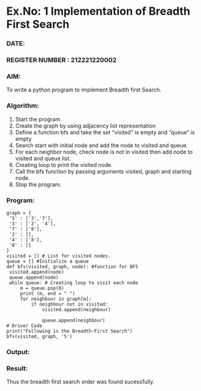 # Ex.No: 1  Implementation of Breadth First Search 
### DATE:                                                                            
### REGISTER NUMBER : 212221220002
### AIM: 
To write a python program to implement Breadth first Search. 
### Algorithm:
1. Start the program
2. Create the graph by using adjacency list representation
3. Define a function bfs and take the set “visited” is empty and “queue” is empty
4. Search start with initial node and add the node to visited and queue.
5. For each neighbor node, check node is not in visited then add node to visited and queue list.
6.  Creating loop to print the visited node.
7.   Call the bfs function by passing arguments visited, graph and starting node.
8.   Stop the program.
### Program:
```
graph = { 
 '5' : ['3','7'],
 '3' : ['2', '4'],
 '7' : ['8'],
 '2' : [],
 '4' : ['8'],
 '8' : []
} 
visited = [] # List for visited nodes. 
queue = [] #Initialize a queue 
def bfs(visited, graph, node): #function for BFS 
 visited.append(node) 
 queue.append(node) 
 while queue: # Creating loop to visit each node 
     m = queue.pop(0) 
     print (m, end = " ") 
     for neighbour in graph[m]: 
         if neighbour not in visited: 
             visited.append(neighbour) 

             queue.append(neighbour) 
# Driver Code 
print("Following is the Breadth-First Search") 
bfs(visited, graph, '5') 
```
### Output:



### Result:
Thus the breadth first search order was found sucessfully.
